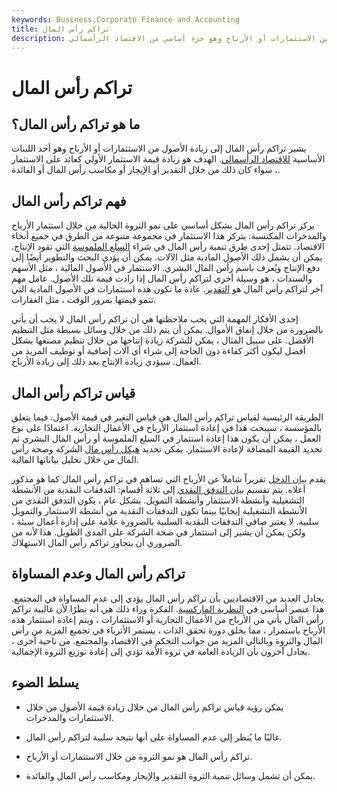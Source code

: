 ```yaml
---
keywords: Business,Corporate Finance and Accounting
title: تراكم رأس المال
description: يشير تراكم رأس المال إلى زيادة الأصول من الاستثمارات أو الأرباح وهو جزء أساسي من الاقتصاد الرأسمالي.
---
```


# تراكم رأس المال
## ما هو تراكم رأس المال؟

يشير تراكم رأس المال إلى زيادة الأصول من الاستثمارات أو الأرباح وهو أحد اللبنات الأساسية [للاقتصاد الرأسمالي](/capitalism). الهدف هو زيادة قيمة الاستثمار الأولي كعائد على الاستثمار ، سواء كان ذلك من خلال التقدير أو الإيجار أو مكاسب رأس المال أو الفائدة.

## فهم تراكم رأس المال

يركز تراكم رأس المال بشكل أساسي على نمو الثروة الحالية من خلال استثمار الأرباح والمدخرات المكتسبة. يتركز هذا الاستثمار في مجموعة متنوعة من الطرق في جميع أنحاء الاقتصاد. تتمثل إحدى طرق تنمية رأس المال في شراء [السلع الملموسة](/tangibleasset) التي تقود الإنتاج. يمكن أن يشمل ذلك الأصول المادية مثل الآلات. يمكن أن يؤدي البحث والتطوير أيضًا إلى دفع الإنتاج ويُعرف باسم رأس المال البشري. الاستثمار في الأصول المالية ، مثل الأسهم والسندات ، هو وسيلة أخرى لتراكم رأس المال إذا زادت قيمة تلك الأصول. عامل مهم آخر لتراكم رأس المال هو [التقدير](/appreciation). عادة ما تكون هذه استثمارات في الأصول المادية التي تنمو قيمتها بمرور الوقت ، مثل العقارات.

إحدى الأفكار المهمة التي يجب ملاحظتها هي أن تراكم رأس المال لا يجب أن يأتي بالضرورة من خلال إنفاق الأموال. يمكن أن يتم ذلك من خلال وسائل بسيطة مثل التنظيم الأفضل. على سبيل المثال ، يمكن للشركة زيادة إنتاجها من خلال تنظيم مصنعها بشكل أفضل ليكون أكثر كفاءة دون الحاجة إلى شراء أي آلات إضافية أو توظيف المزيد من العمال. سيؤدي زيادة الإنتاج بعد ذلك إلى زيادة الأرباح.

## قياس تراكم رأس المال

الطريقة الرئيسية لقياس تراكم رأس المال هي قياس التغير في قيمة الأصول. فيما يتعلق بالمؤسسة ، سيبحث هذا في إعادة استثمار الأرباح في الأعمال التجارية. اعتمادًا على نوع العمل ، يمكن أن يكون هذا إعادة استثمار في السلع الملموسة أو رأس المال البشري ثم تحديد القيمة المضافة لإعادة الاستثمار. يمكن تحديد [هيكل رأس مال](/capitalstructure) الشركة وصحة رأس المال من خلال تحليل بياناتها المالية.

يقدم [بيان الدخل](/incomestatement) تقريراً شاملاً عن الأرباح التي تساهم في تراكم رأس المال كما هو مذكور أعلاه. يتم تقسيم [بيان التدفق النقدي](/cashflowstatement) إلى ثلاثة أقسام: التدفقات النقدية من الأنشطة التشغيلية وأنشطة الاستثمار وأنشطة التمويل. بشكل عام ، يكون التدفق النقدي من الأنشطة التشغيلية إيجابيًا بينما تكون التدفقات النقدية من أنشطة الاستثمار والتمويل سلبية. لا يعتبر صافي التدفقات النقدية السلبية بالضرورة علامة على إدارة أعمال سيئة ، ولكن يمكن أن يشير إلى استثمار في صحة الشركة على المدى الطويل. هذا لأنه من الضروري أن يتجاوز تراكم رأس المال الاستهلاك.

## تراكم رأس المال وعدم المساواة

يجادل العديد من الاقتصاديين بأن تراكم رأس المال يؤدي إلى عدم المساواة في المجتمع. هذا عنصر أساسي في [النظرية الماركسية](/marxism). الفكرة وراء ذلك هي أنه نظرًا لأن غالبية تراكم رأس المال يأتي من الأرباح من الأعمال التجارية أو الاستثمارات ، ويتم إعادة استثمار هذه الأرباح باستمرار ، مما يخلق دورة تحقق الذات ، يستمر الأثرياء في تجميع المزيد من رأس المال والثروة وبالتالي المزيد من جوانب التحكم في الاقتصاد والمجتمع. من ناحية أخرى ، يجادل آخرون بأن الزيادة العامة في ثروة الأمة تؤدي إلى إعادة توزيع الثروة الإجمالية.

## يسلط الضوء

- يمكن رؤية قياس تراكم رأس المال من خلال زيادة قيمة الأصول من خلال الاستثمارات والمدخرات.

- غالبًا ما يُنظر إلى عدم المساواة على أنها نتيجة سلبية لتراكم رأس المال.

- تراكم رأس المال هو نمو الثروة من خلال الاستثمارات أو الأرباح.

- يمكن أن تشمل وسائل تنمية الثروة التقدير والإيجار ومكاسب رأس المال والفائدة.


